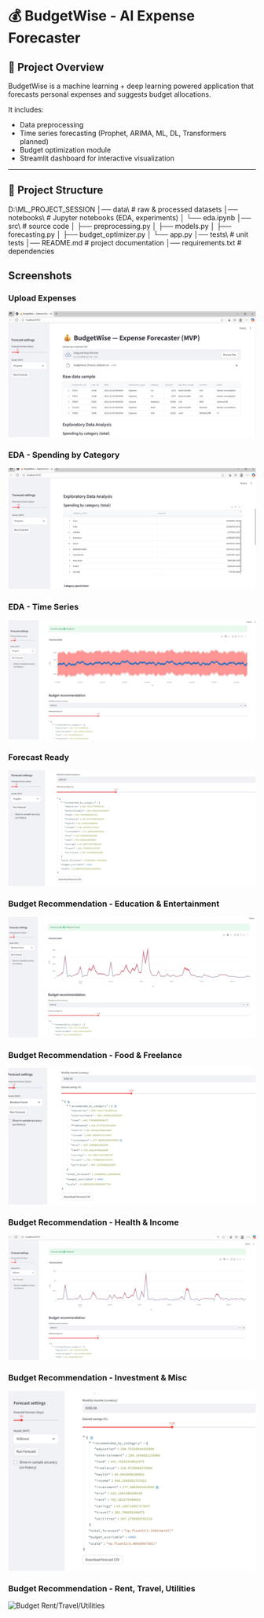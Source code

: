 # 💰 BudgetWise - AI Expense Forecaster

## 📌 Project Overview
BudgetWise is a machine learning + deep learning powered application that forecasts personal expenses and suggests budget allocations.

It includes:
- Data preprocessing
- Time series forecasting (Prophet, ARIMA, ML, DL, Transformers planned)
- Budget optimization module
- Streamlit dashboard for interactive visualization

---

## 📂 Project Structure
D:\ML_PROJECT_SESSION
│── data\ # raw & processed datasets
│── notebooks\ # Jupyter notebooks (EDA, experiments)
│ └── eda.ipynb
│── src\ # source code
│ ├── preprocessing.py
│ ├── models.py
│ ├── forecasting.py
│ ├── budget_optimizer.py
│ └── app.py
│── tests\ # unit tests
│── README.md # project documentation
│── requirements.txt # dependencies

## Screenshots

### Upload Expenses
![Upload Page](screenshots/ss1.jpeg)

### EDA - Spending by Category
![Spending by Category](screenshots/ss2.jpeg)

### EDA - Time Series
![Time Series](screenshots/ss3.jpeg)

### Forecast Ready
![Forecast Ready](screenshots/ss4.jpeg)

### Budget Recommendation - Education & Entertainment
![Budget Education/Entertainment](screenshots/ss5.jpeg)

### Budget Recommendation - Food & Freelance
![Budget Food/Freelance](screenshots/ss6.jpeg)

### Budget Recommendation - Health & Income
![Budget Health/Income](screenshots/ss7.jpeg)

### Budget Recommendation - Investment & Misc
![Budget Investment/Misc](screenshots/ss8.jpeg)

### Budget Recommendation - Rent, Travel, Utilities
![Budget Rent/Travel/Utilities](screenshots/ss9.jpeg)